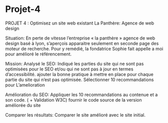 # Projet-4
PROJET 4 :  Optimisez un site web existant
La Panthère: Agence de web design

Situation:
En perte de vitesse l’entreprise « la panthère » agence de web design basé à lyon, s’aperçois apparaitre seulement en seconde page des moteur de recherche.
Pour y remédié, la fondatrice Sophie fait appelle a moi pour amélioré le référencement.

Mission:
Analysé le SEO:
Indiqué les parties du site qui ne sont pas optimisées pour le SEO et/ou qui ne sont pas à jour en termes d’accessibilité.
ajouter la bonne pratique à mettre en place pour chaque partie du site qui n’est pas optimisée.
Sélectionner 10 recommandations pour L’amelioration

Amélioration du SEO:
Appliquer les 10 recommandations au contenue et a son code. ( + Validation W3C)
fournir le code source de la version améliorée du site 

Comparer les résultats:
Comparer le site amélioré avec le site initial.